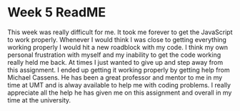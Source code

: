 # Week 5 ReadME
This week was really difficult for me. It took me forever to get the JavaScript to work properly. Whenever I would think I was close to getting everything working properly I would hit a new roadblock with my code. I think my own personal frustration with myself and my inability to get the code working really held me back. At times I just wanted to give up and step away from this assignment. I ended up getting it working properly by getting help from Michael Cassens. He has been a great professor and mentor to me in my time at UMT and is alway available to help me with coding problems. I really appreciate all the help he has given me on this assignment and overall in my time at the university.